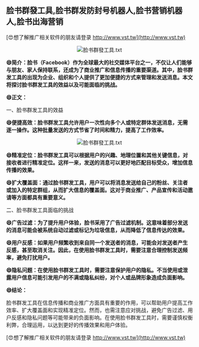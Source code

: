 ## **脸书群發工具,脸书群发防封号机器人,脸书营销机器人,脸书出海营销**

[😍想了解推广相关软件的朋友请登录 http://www.vst.tw](http://www.vst.tw)

 <center><img src="https://vst.tw/MP4/tuiguang/png/2.png" alt="脸书群發工具.txt"></center>

**😄简介：脸书（Facebook）作为全球最大的社交媒体平台之一，不仅让人们能够与朋友、家人保持联系，还成为了商业推广和信息传播的重要渠道。其中，脸书群发工具的出现为企业、组织和个人提供了更加便捷的方式来管理和发送消息。本文将探讨脸书群发工具的效益以及可能面临的挑战。**

**😄正文：**

一、脸书群发工具的效益

**😄便捷高效：脸书群发工具允许用户一次性向多个人或特定群体发送消息，无需逐一操作。这种批量发送的方式节省了时间和精力，提高了工作效率。**

 <center><img src="https://vst.tw/MP4/tuiguang/png/0.png" alt="脸书群發工具.txt"></center>

**😄精准定位：脸书群发工具可以根据用户的兴趣、地理位置和其他关键信息，对接收者进行精准定位。这样一来，发送的消息可以更好地匹配目标受众，增加信息传播的效果。**

**😄扩大覆盖面：通过脸书群发工具，用户可以将消息发送给自己的粉丝、关注者或加入的特定群组，从而扩大信息的覆盖面。这对于商业推广、产品宣传和活动邀请等方面都具有重要意义。**

二、脸书群发工具面临的挑战

**😄广告过滤：为了提升用户体验，脸书采用了广告过滤机制。这意味着部分发送的消息可能会被系统自动过滤或标记为垃圾信息，从而降低了信息传达的效果。**

**😄用户反感：如果用户频繁收到来自同一个发送者的消息，可能会对发送者产生反感，甚至取消关注。因此，在使用脸书群发工具时，需要注意合理控制发送频率，避免打扰用户。**

**😄隐私问题：在使用脸书群发工具时，需要注意保护用户的隐私。不当使用或泄露用户信息可能引发用户的不满或隐私纠纷，对个人或品牌形象造成负面影响。**

**😄结论：**

脸书群发工具在信息传播和商业推广方面具有重要的作用，可以帮助用户提高工作效率、扩大覆盖面和实现精准定位。然而，也需注意应对挑战，避免广告过滤、用户反感和隐私问题等可能带来的负面影响。在使用脸书群发工具时，需要谨慎权衡利弊，合理运用，以达到更好的传播效果和用户体验。

[😍想了解推广相关软件的朋友请登录 http://www.vst.tw](http://www.vst.tw)



